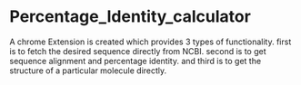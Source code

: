 # Percentage_Identity_calculator
A chrome Extension is created which provides 3 types of functionality. first is to fetch the desired sequence directly from NCBI. second is to get sequence alignment and percentage identity. and third is to get the structure of a particular molecule directly.
